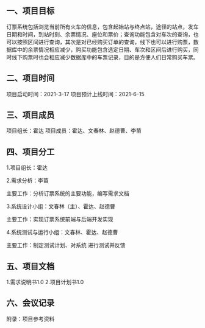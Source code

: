 ## 一、项目目标
订票系统包括浏览当前所有火车的信息，包含起始站与终点站，途径的站点，发车日期和时间，到站时刻、余票情况、座位和票价；查询功能包含对车次的查询，也可以按照区间进行查询，其次是对已经购买订单的查询，线下也可以进行购票，数据库中的余票情况相应减少，购买功能包含选定日期、车次和区间后进行购买，同时线下购票时也会相应减少数据库中的车票记录，目的是方便人们日常购买车票。

## 二、项目时间

项目启动时间：2021-3-17
项目预计上线时间：2021-6-15

## 三、项目成员

项目组长：霍达
项目成员：霍达、文春林、赵德曹、李苗

## 四、项目分工

1.项目组长：霍达

2.需求分析：李苗   
 
  主要工作：分析订票系统的主要功能，编写需求文档
  
3.系统设计小组：文春林（主）、霍达、赵德曹

  主要工作：实现订票系统前端与后端开发实现
  
4.系统测试与运行小组：文春林、霍达、赵德曹

  主要工作：制定测试计划、对系统 进行测试并反馈

## 五、项目文档

1.需求说明书1.0
2.项目计划书1.0

## 六、会议记录


附录：项目参考资料

